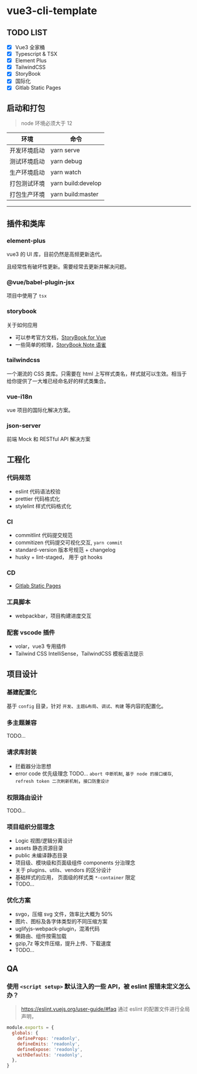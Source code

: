 # vue3-cli-template

## TODO LIST

- [x] Vue3 全家桶
- [x] Typescript & TSX
- [x] Element Plus
- [x] TailwindCSS
- [x] StoryBook
- [x] 国际化
- [x] Gitlab Static Pages

## 启动和打包

> node 环境必须大于 12

| 环境         | 命令               |
| ------------ | ------------------ |
| 开发环境启动 | yarn serve         |
| 测试环境启动 | yarn debug         |
| 生产环境启动 | yarn watch         |
| 打包测试环境 | yarn build:develop |
| 打包生产环境 | yarn build:master  |

<hr>

## 插件和类库

### element-plus

vue3 的 UI 库，目前仍然是高频更新迭代。

且经常性有破坏性更新。需要经常去更新并解决问题。

### @vue/babel-plugin-jsx

项目中使用了 `tsx`

### storybook

关于如何应用

- 可以参考官方文档，[StoryBook for Vue](https://storybook.js.org/docs/vue/writing-stories/introduction)
- 一些简单的梳理，[StoryBook Note 语雀](https://www.yuque.com/wujy/giv0be/gmyvwe)

### tailwindcss

一个潮流的 CSS 类库。只需要在 html 上写样式类名，样式就可以生效。相当于给你提供了一大堆已经命名好的样式类集合。

### vue-i18n

vue 项目的国际化解决方案。

### json-server

前端 Mock 和 RESTful API 解决方案

## 工程化

### 代码规范

- eslint 代码语法校验
- prettier 代码格式化
- stylelint 样式代码格式化

### CI

- commitlint 代码提交规范
- commitizen 代码提交可视化交互, `yarn commit`
- standard-version 版本号规范 + changelog
- husky + lint-staged， 用于 git hooks

### CD

- [Gitlab Static Pages](https://xxxx/vue3-cli-template/storybook-static)

### 工具脚本

- webpackbar，项目构建进度交互

### 配套 vscode 插件

- volar，vue3 专用插件
- Tailwind CSS IntelliSense，TailwindCSS 模板语法提示

## 项目设计

### 基建配置化

基于 `config` 目录，针对 `开发`、`主题&布局`、`调试`、`构建` 等内容的配置化。

### 多主题兼容

TODO...

### 请求库封装

- 拦截器分治思想
- error code 优先级理念
  TODO... `abort 中断机制`, `基于 node 的接口缓存`, `refresh token 二次刷新机制`，`接口防重设计`

### 权限路由设计

TODO...

### 项目组织分层理念

- Logic 视图/逻辑分离设计
- assets 静态资源目录
- public 未编译静态目录
- 项目级、模块级和页面级组件 components 分治理念
- 关于 plugins、utils、vendors 的区分设计
- 基础样式的应用， 页面级的样式类 `*-container` 限定
- TODO...

### 优化方案

- svgo，压缩 svg 文件，效率比大概为 50%
- 图片、图标及各字体类型的不同压缩方案
- uglifyjs-webpack-plugin，混淆代码
- 懒路由、组件按需加载
- gzip,7z 等文件压缩，提升上传、下载速度
- TODO...

## QA

### 使用 `<script setup>` 默认注入的一些 API，被 eslint 报错未定义怎么办？

> https://eslint.vuejs.org/user-guide/#faq
> 通过 eslint 的配置文件进行全局声明，

```js
module.exports = {
  globals: {
    defineProps: 'readonly',
    defineEmits: 'readonly',
    defineExpose: 'readonly',
    withDefaults: 'readonly',
  },
}
```

